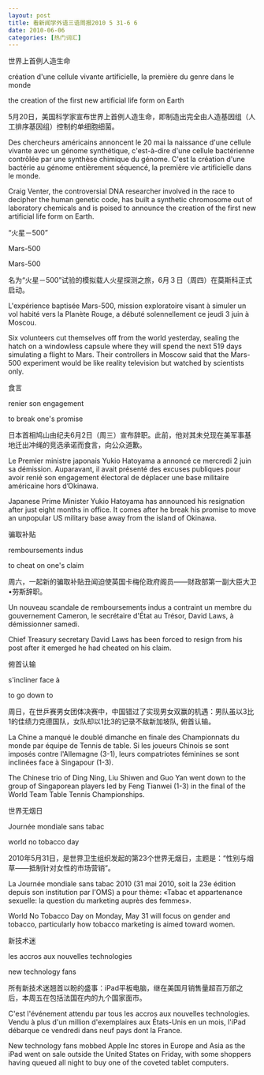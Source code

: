 ```yaml
---
layout: post
title: 看新闻学外语三语周报2010 5 31-6 6
date: 2010-06-06
categories: [热门词汇]  
---
```


世界上首例人造生命

création d'une cellule vivante artificielle, la première du genre dans le monde

the creation of the first new artificial life form on Earth

5月20日，美国科学家宣布世界上首例人造生命，即制造出完全由人造基因组（人工排序基因组）控制的单细胞细菌。

Des chercheurs américains annoncent le 20 mai la naissance d'une cellule vivante avec un génome synthétique, c'est-à-dire d'une cellule bactérienne contrôlée par une synthèse chimique du génome. C'est la création d'une bactérie au génome entièrement séquencé, la première vie artificielle dans le monde.

Craig Venter, the controversial DNA researcher involved in the race to decipher the human genetic code, has built a synthetic chromosome out of laboratory chemicals and is poised to announce the creation of the first new artificial life form on Earth.

“火星－500”

Mars-500

Mars-500

名为“火星－500”试验的模拟载人火星探测之旅，6月３日（周四）在莫斯科正式启动。

L'expérience baptisée Mars-500, mission exploratoire visant à simuler un vol habité vers la Planète Rouge, a débuté solennellement ce jeudi 3 juin à Moscou.

Six volunteers cut themselves off from the world yesterday, sealing the hatch on a windowless capsule where they will spend the next 519 days simulating a flight to Mars. Their controllers in Moscow said that the Mars-500 experiment would be like reality television but watched by scientists only.

食言

renier son engagement

to break one's promise

日本首相鸠山由纪夫6月2日（周三）宣布辞职。此前，他对其未兑现在美军事基地迁出冲绳的竞选承诺而食言，向公众道歉。

Le Premier ministre japonais Yukio Hatoyama a annoncé ce mercredi 2 juin sa démission. Auparavant, il avait présenté des excuses publiques pour avoir renié son engagement électoral de déplacer une base militaire américaine hors d’Okinawa.

Japanese Prime Minister Yukio Hatoyama has announced his resignation after just eight months in office. It comes after he break his promise to move an unpopular US military base away from the island of Okinawa.

骗取补贴

remboursements indus

to cheat on one's claim

周六，一起新的骗取补贴丑闻迫使英国卡梅伦政府阁员——财政部第一副大臣大卫•劳斯辞职。

Un nouveau scandale de remboursements indus a contraint un membre du gouvernement Cameron, le secrétaire d'État au Trésor, David Laws, à démissionner samedi.

Chief Treasury secretary David Laws has been forced to resign from his post after it emerged he had cheated on his claim.

俯首认输

s'incliner face à

to go down to

周日，在世乒赛男女团体决赛中，中国错过了实现男女双赢的机遇：男队虽以3比1的佳绩力克德国队，女队却以1比3的记录不敌新加坡队, 俯首认输。

La Chine a manqué le doublé dimanche en finale des Championnats du monde par équipe de Tennis de table. Si les joueurs Chinois se sont imposés contre l'Allemagne (3-1), leurs compatriotes féminines se sont inclinées face à Singapour (1-3).

The Chinese trio of Ding Ning, Liu Shiwen and Guo Yan went down to the group of Singaporean players led by Feng Tianwei (1-3) in the final of the World Team Table Tennis Championships.

世界无烟日

Journée mondiale sans tabac

world no tobacco day

2010年5月31日，是世界卫生组织发起的第23个世界无烟日，主题是：“性别与烟草——抵制针对女性的市场营销”。

La Journée mondiale sans tabac 2010 (31 mai 2010, soit la 23e édition depuis son institution par l'OMS) a pour thème: «Tabac et appartenance sexuelle: la question du marketing auprès des femmes».

World No Tobacco Day on Monday, May 31 will focus on gender and tobacco, particularly how tobacco marketing is aimed toward women.

新技术迷

les accros aux nouvelles technologies

new technology fans

所有新技术迷翘首以盼的盛事：iPad平板电脑，继在美国月销售量超百万部之后，本周五在包括法国在内的九个国家面市。

C'est l'événement attendu par tous les accros aux nouvelles technologies. Vendu à plus d'un million d'exemplaires aux États-Unis en un mois, l'iPad débarque ce vendredi dans neuf pays dont la France.

New technology fans mobbed Apple Inc stores in Europe and Asia as the iPad went on sale outside the United States on Friday, with some shoppers having queued all night to buy one of the coveted tablet computers.
